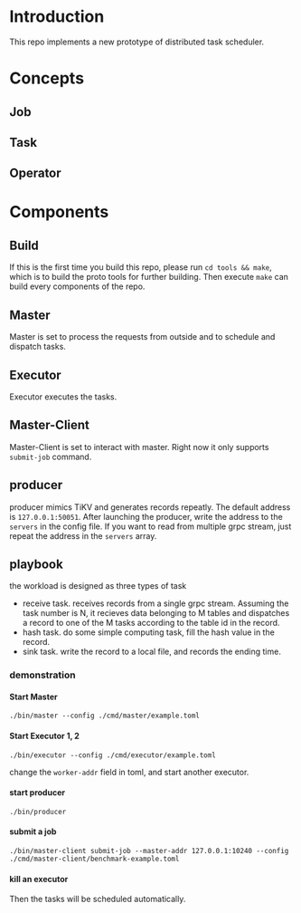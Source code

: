# Introduction

This repo implements a new prototype of distributed task scheduler.

# Concepts

## Job

## Task

## Operator

# Components

## Build

If this is the first time you build this repo, please run `cd tools && make`, which is to build the proto tools for further building.
Then execute `make` can build every components of the repo.

## Master

Master is set to process the requests from outside and to schedule and dispatch tasks.

## Executor

Executor executes the tasks.

## Master-Client

Master-Client is set to interact with master. Right now it only supports `submit-job` command.

## producer

producer mimics TiKV and generates records repeatly. The default address is `127.0.0.1:50051`. After launching the producer, write the address to the `servers` in the config file. If you want to read from multiple grpc stream, just repeat the address in the `servers` array.

## playbook

the workload is designed as three types of task

- receive task. receives records from a single grpc stream. Assuming the task number is N, it recieves data belonging to M tables and dispatches a record to one of the M tasks according to the table id in the record.
- hash task. do some simple computing task, fill the hash value in the record.
- sink task. write the record to a local file, and records the ending time.

### demonstration

#### Start Master

```[shell]
./bin/master --config ./cmd/master/example.toml
```

#### Start Executor 1, 2

```[shell]
./bin/executor --config ./cmd/executor/example.toml
```

change the `worker-addr` field in toml, and start another executor.

#### start producer

```[shell]
./bin/producer
```

#### submit a job

```[shell]
./bin/master-client submit-job --master-addr 127.0.0.1:10240 --config ./cmd/master-client/benchmark-example.toml
```

#### kill an executor

Then the tasks will be scheduled automatically.
